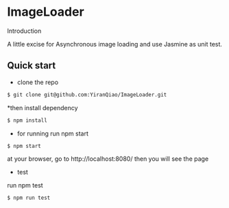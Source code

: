 # ImageLoader

Introduction

A little excise for Asynchronous image loading and use Jasmine as unit test.

##  Quick start
* clone the repo
```bash
$ git clone git@github.com:YiranQiao/ImageLoader.git
```
*then install dependency

```bash
$ npm install
```
* for running run npm start
```bash
$ npm start
```

at your browser, go to http://localhost:8080/ then you will see the page

* test

run npm test
```bash
$ npm run test
```

